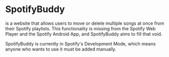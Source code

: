 # SpotifyBuddy
is a website that allows users to move or delete multiple songs at once from their Spotify playlists. This functionality is missing from the Spotify Web Player and the Spotify Android App, and SpotifyBuddy aims to fill that void.

SpotifyBuddy is currently in Spotify's Development Mode, which means anyone who wants to use it must be added manually.
